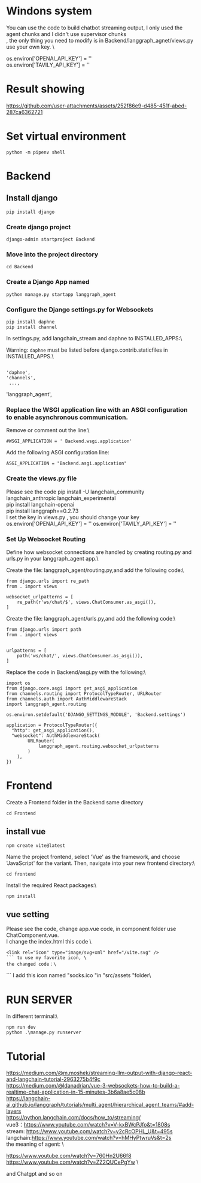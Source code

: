 # Windons system
You can use the code to build chatbot streaming output, I only used the agent chunks and I didn't use supervisor chunks \
, the only thing you need to modify is in Backend/langgraph_agnet/views.py \
use your own key.  \

os.environ['OPENAI_API_KEY'] = '' \
os.environ['TAVILY_API_KEY'] = ''
# Result showing


https://github.com/user-attachments/assets/252f86e9-d485-451f-abed-287ca6362721


# Set virtual environment
```
python -m pipenv shell
```
# Backend
## Install django
```
pip install django
```
### Create django project
```
django-admin startproject Backend
```
### Move into the project directory
```
cd Backend
```
### Create a Django App named
```
python manage.py startapp langgraph_agent
```

### Configure the Django settings.py for Websockets
```
pip install daphne 
pip install channel
```

In settings.py, add langchain_stream and daphne to INSTALLED_APPS:\

Warning: `daphne` must be listed before django.contrib.staticfiles in INSTALLED_APPS.\
```

'daphne',
'channels',
 ...,
```
'langgraph_agent',
### Replace the WSGI application line with an ASGI configuration to enable asynchronous communication.
Remove or comment out the line:\
```
#WSGI_APPLICATION = ' Backend.wsgi.application'
```
Add the following ASGI configuration line:
```
ASGI_APPLICATION = "Backend.asgi.application"
```

### Create the views.py file
Please see the code
pip install -U langchain_community langchain_anthropic langchain_experimental\
pip install langchain-openai\
pip install langgraph==0.2.73\
I set the key in views.py , you should change your key
os.environ['OPENAI_API_KEY'] = ''
os.environ['TAVILY_API_KEY'] = ''


### Set Up Websocket Routing
Define how websocket connections are handled by creating routing.py and urls.py in your langgraph_agent app.\

Create the file: langgraph_agent/routing.py,and add the following code:\
```
from django.urls import re_path  
from . import views  
  
websocket_urlpatterns = [  
    re_path(r'ws/chat/$', views.ChatConsumer.as_asgi()),  
]
```
Create the file: langgraph_agent/urls.py,and add the following code:\
```
from django.urls import path  
from . import views  
  
  
urlpatterns = [  
    path('ws/chat/', views.ChatConsumer.as_asgi()),  
]
```

Replace the code in Backend/asgi.py with the following:\
```
import os  
from django.core.asgi import get_asgi_application  
from channels.routing import ProtocolTypeRouter, URLRouter  
from channels.auth import AuthMiddlewareStack  
import langgraph_agent.routing  
  
os.environ.setdefault('DJANGO_SETTINGS_MODULE', 'Backend.settings')  
  
application = ProtocolTypeRouter({  
  "http": get_asgi_application(),  
  "websocket": AuthMiddlewareStack(  
        URLRouter(  
            langgraph_agent.routing.websocket_urlpatterns  
        )  
    ), 
})
```

# Frontend
Create a Frontend folder in the Backend same directory 
```
cd Frontend
```
## install vue
```
npm create vite@latest
```
Name the project frontend, select 'Vue' as the framework, and choose 'JavaScript' for the variant. Then, navigate into your new frontend directory:\
```
cd frontend
```
Install the required React packages:\
```
npm install
```
## vue setting
Please see the code, change app.vue code, in  component folder use ChatComponent.vue.\
I change the index.html this code \
```
<link rel="icon" type="image/svg+xml" href="/vite.svg" />
``` to use my favorite icon, \
the changed code：\
```
<link rel="icon" type="image/svg+xml" href="/src/assets/socks.ico" />
```
I add this icon named "socks.ico "in "src/assets "folder\

# RUN SERVER

In different terminal:\
```
npm run dev
python .\manage.py runserver
```
# Tutorial
https://medium.com/@m.moshek/streaming-llm-output-with-django-react-and-langchain-tutorial-2963275b4f9c \
https://medium.com/@ldanadrian/vue-3-websockets-how-to-build-a-realtime-chat-application-in-15-minutes-3b6a8ae5c08b \
https://langchain-ai.github.io/langgraph/tutorials/multi_agent/hierarchical_agent_teams/#add-layers \
https://python.langchain.com/docs/how_to/streaming/ \
vue3：https://www.youtube.com/watch?v=V-kxBWcPJfo&t=1808s  \
stream: https://www.youtube.com/watch?v=y2cRcOPHL_U&t=495s \
langchain:https://www.youtube.com/watch?v=hMHyPtwruVs&t=2s \
the meaning of agent: \

https://www.youtube.com/watch?v=760Hn2U66f8 \
https://www.youtube.com/watch?v=ZZ2QUCePgYw \

and Chatgpt and so on 






